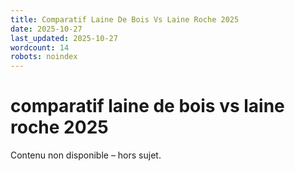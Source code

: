 ```yaml
---
title: Comparatif Laine De Bois Vs Laine Roche 2025
date: 2025-10-27
last_updated: 2025-10-27
wordcount: 14
robots: noindex
---
```


# comparatif laine de bois vs laine roche 2025

Contenu non disponible – hors sujet.